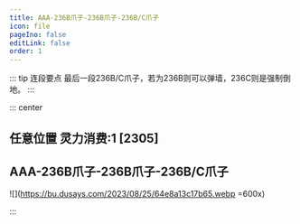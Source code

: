 ```yaml
---
title: AAA-236B爪子-236B爪子-236B/C爪子
icon: file
pageIno: false
editLink: false
order: 1
---
```


::: tip 连段要点
最后一段236B/C爪子，若为236B则可以弹墙，236C则是强制倒地。
:::

::: center
## **任意位置 灵力消费:1 [2305]**
## **AAA-236B爪子-236B爪子-236B/C爪子**

![](https://bu.dusays.com/2023/08/25/64e8a13c17b65.webp =600x)

:::
